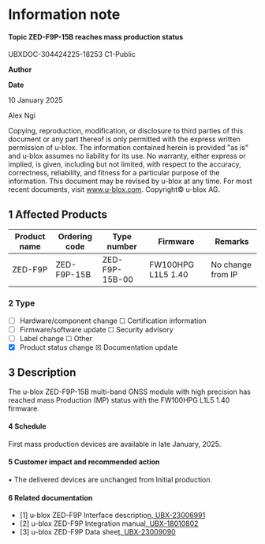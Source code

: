 

# **Information note**

#### **Topic ZED-F9P-15B reaches mass production status**

UBXDOC-304424225-18253 C1-Public

**Author**

**Date**

10 January 2025

Alex Ngi

Copying, reproduction, modification, or disclosure to third parties of this document or any part thereof is only permitted with the express written permission of u-blox. The information contained herein is provided "as is" and u-blox assumes no liability for its use. No warranty, either express or implied, is given, including but not limited, with respect to the accuracy, correctness, reliability, and fitness for a particular purpose of the information. This document may be revised by u-blox at any time. For most recent documents, visit www.u-blox.com. Copyright© u-blox AG.

## **1 Affected Products**

| Product name | Ordering code | Type number    | Firmware           | Remarks           |
|--------------|---------------|----------------|--------------------|-------------------|
| ZED-F9P      | ZED-F9P-15B   | ZED-F9P-15B-00 | FW100HPG L1L5 1.40 | No change from IP |

### **2 Type**

- ☐ Hardware/component change ☐ Certification information
- ☐ Firmware/software update ☐ Security advisory
- ☐ Label change ☐ Other
- ☒ Product status change ☒ Documentation update

## **3 Description**

The u-blox ZED-F9P-15B multi-band GNSS module with high precision has reached mass Production (MP) status with the FW100HPG L1L5 1.40 firmware.

#### **4 Schedule**

First mass production devices are available in late January, 2025.

#### **5 Customer impact and recommended action**

• The delivered devices are unchanged from Initial production.

#### **6 Related documentation**

- [1] u-blox ZED-F9P Interface descriptio[n, UBX-23006991](http://www.u-blox.com/docs/UBX-23006991)
- [2] u-blox ZED-F9P Integration manua[l, UBX-18010802](http://www.u-blox.com/docs/UBX-18010802)
- [3] u-blox ZED-F9P Data shee[t, UBX-23009090](http://www.u-blox.com/docs/UBX-23009090)